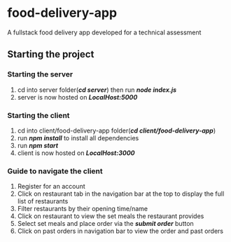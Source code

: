 # food-delivery-app
A fullstack food delivery app developed for a technical assessment
## Starting the project ##

### Starting the server ###
1. cd into server folder(***cd server***) then run ***node index.js***
2. server is now hosted on ***LocalHost:5000***

### Starting the client ###
1. cd into client/food-delivery-app folder(***cd client/food-delivery-app***) 
2. run ***npm install*** to install all dependencies
3. run ***npm start***
4. client is now hosted on ***LocalHost:3000***

### Guide to navigate the client ###
1. Register for an account
2. Click on restaurant tab in the navigation bar at the top to display the full list of restaurants
3. Filter restaurants by their opening time/name
4. Click on restaurant to view the set meals the restaurant provides
5. Select set meals and place order via the ***submit order*** button
6. Click on past orders in navigation bar to view the order and past orders
